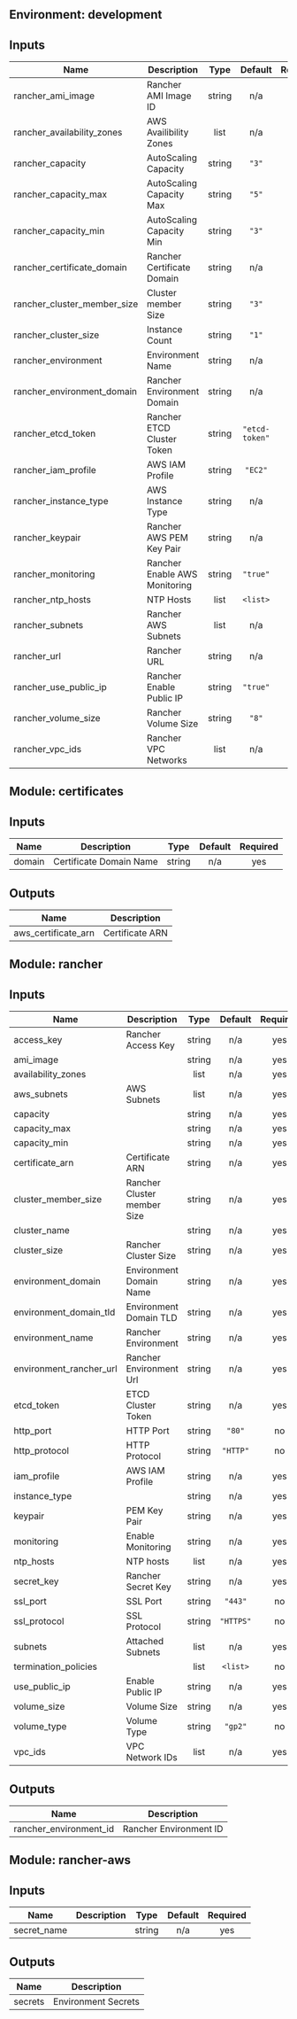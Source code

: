 #
## Environment: development
## Inputs

| Name | Description | Type | Default | Required |
|------|-------------|:----:|:-----:|:-----:|
| rancher\_ami\_image | Rancher AMI Image ID | string | n/a | yes |
| rancher\_availability\_zones | AWS Availibility Zones | list | n/a | yes |
| rancher\_capacity | AutoScaling Capacity | string | `"3"` | no |
| rancher\_capacity\_max | AutoScaling Capacity Max | string | `"5"` | no |
| rancher\_capacity\_min | AutoScaling Capacity Min | string | `"3"` | no |
| rancher\_certificate\_domain | Rancher Certificate Domain | string | n/a | yes |
| rancher\_cluster\_member\_size | Cluster member Size | string | `"3"` | no |
| rancher\_cluster\_size | Instance Count | string | `"1"` | no |
| rancher\_environment | Environment Name | string | n/a | yes |
| rancher\_environment\_domain | Rancher Environment Domain | string | n/a | yes |
| rancher\_etcd\_token | Rancher ETCD Cluster Token | string | `"etcd-token"` | no |
| rancher\_iam\_profile | AWS IAM Profile | string | `"EC2"` | no |
| rancher\_instance\_type | AWS Instance Type | string | n/a | yes |
| rancher\_keypair | Rancher AWS PEM Key Pair | string | n/a | yes |
| rancher\_monitoring | Rancher Enable AWS Monitoring | string | `"true"` | no |
| rancher\_ntp\_hosts | NTP Hosts | list | `<list>` | no |
| rancher\_subnets | Rancher AWS Subnets | list | n/a | yes |
| rancher\_url | Rancher URL | string | n/a | yes |
| rancher\_use\_public\_ip | Rancher Enable Public IP | string | `"true"` | no |
| rancher\_volume\_size | Rancher Volume Size | string | `"8"` | no |
| rancher\_vpc\_ids | Rancher VPC Networks | list | n/a | yes |

## Module: certificates
## Inputs

| Name | Description | Type | Default | Required |
|------|-------------|:----:|:-----:|:-----:|
| domain | Certificate Domain Name | string | n/a | yes |

## Outputs

| Name | Description |
|------|-------------|
| aws\_certificate\_arn | Certificate ARN |

## Module: rancher
## Inputs

| Name | Description | Type | Default | Required |
|------|-------------|:----:|:-----:|:-----:|
| access\_key | Rancher Access Key | string | n/a | yes |
| ami\_image |  | string | n/a | yes |
| availability\_zones |  | list | n/a | yes |
| aws\_subnets | AWS Subnets | list | n/a | yes |
| capacity |  | string | n/a | yes |
| capacity\_max |  | string | n/a | yes |
| capacity\_min |  | string | n/a | yes |
| certificate\_arn | Certificate ARN | string | n/a | yes |
| cluster\_member\_size | Rancher Cluster member Size | string | n/a | yes |
| cluster\_name |  | string | n/a | yes |
| cluster\_size | Rancher Cluster Size | string | n/a | yes |
| environment\_domain | Environment Domain Name | string | n/a | yes |
| environment\_domain\_tld | Environment Domain TLD | string | n/a | yes |
| environment\_name | Rancher Environment | string | n/a | yes |
| environment\_rancher\_url | Rancher Environment Url | string | n/a | yes |
| etcd\_token | ETCD Cluster Token | string | n/a | yes |
| http\_port | HTTP Port | string | `"80"` | no |
| http\_protocol | HTTP Protocol | string | `"HTTP"` | no |
| iam\_profile | AWS IAM Profile | string | n/a | yes |
| instance\_type |  | string | n/a | yes |
| keypair | PEM Key Pair | string | n/a | yes |
| monitoring | Enable Monitoring | string | n/a | yes |
| ntp\_hosts | NTP hosts | list | n/a | yes |
| secret\_key | Rancher Secret Key | string | n/a | yes |
| ssl\_port | SSL Port | string | `"443"` | no |
| ssl\_protocol | SSL Protocol | string | `"HTTPS"` | no |
| subnets | Attached Subnets | list | n/a | yes |
| termination\_policies |  | list | `<list>` | no |
| use\_public\_ip | Enable Public IP | string | n/a | yes |
| volume\_size | Volume Size | string | n/a | yes |
| volume\_type | Volume Type | string | `"gp2"` | no |
| vpc\_ids | VPC Network IDs | list | n/a | yes |

## Outputs

| Name | Description |
|------|-------------|
| rancher\_environment\_id | Rancher Environment ID |

## Module: rancher-aws
## Inputs

| Name | Description | Type | Default | Required |
|------|-------------|:----:|:-----:|:-----:|
| secret\_name |  | string | n/a | yes |

## Outputs

| Name | Description |
|------|-------------|
| secrets | Environment Secrets |

